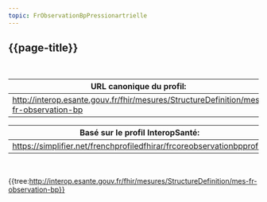 ```yaml
---
topic: FrObservationBpPressionartrielle
---
```

## {{page-title}}
&nbsp;


|     URL canonique du profil:                                                     |
|----------------------------------------------------------------------------------|
|     http://interop.esante.gouv.fr/fhir/mesures/StructureDefinition/mes-fr-observation-bp   |

|     Basé sur le profil InteropSanté:                                    |
|-------------------------------------------------------------------------|
|     https://simplifier.net/frenchprofiledfhirar/frcoreobservationbpprofile    |



&nbsp;

{{tree:http://interop.esante.gouv.fr/fhir/mesures/StructureDefinition/mes-fr-observation-bp}}


